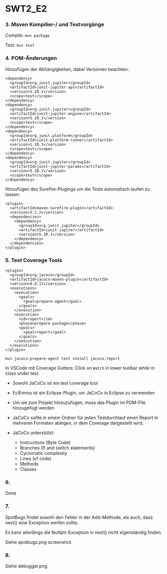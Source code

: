 # SWT2_E2

### 3. Maven Kompilier-/ und Testvorgänge

Compile: `mvn package`

Test: `mvn test`

### 4. POM-Änderungen

Hinzufügen der Abhängigkeiten, dabei Versionen beachten:

    <dependency>
      <groupId>org.junit.jupiter</groupId>
      <artifactId>junit-jupiter-api</artifactId>
      <version>5.10.1</version>
      <scope>test</scope>
    </dependency>
    <dependency>
      <groupId>org.junit.jupiter</groupId>
      <artifactId>junit-jupiter-engine</artifactId>
      <version>5.10.1</version>
      <scope>test</scope>
    </dependency>
    <dependency>
      <groupId>org.junit.platform</groupId>
      <artifactId>junit-platform-runner</artifactId>
      <version>1.10.1</version>
      <scope>test</scope>
    </dependency>
    <dependency>
      <groupId>org.junit.jupiter</groupId>
      <artifactId>junit-jupiter-params</artifactId>
      <version>5.10.1</version>
      <scope>test</scope>
    </dependency>

Hinzufügen des Surefire-Plugings um die Tests automatisch laufen zu lassen:

    <plugin>
      <artifactId>maven-surefire-plugin</artifactId>
      <version>3.2.2</version>
      <dependencies>
        <dependency>
          <groupId>org.junit.jupiter</groupId>
          <artifactId>junit-jupiter</artifactId>
          <version>5.10.1</version>
        </dependency>
      </dependencies>
    </plugin>


### 5. Test Coverage Tools

    <plugin>
      <groupId>org.jacoco</groupId>
      <artifactId>jacoco-maven-plugin</artifactId>
      <version>0.8.11</version>
      <executions>
        <execution>
          <goals>
            <goal>prepare-agent</goal>
          </goals>
        </execution>
        <execution>
          <id>report</id>
          <phase>prepare-package</phase>
          <goals>
            <goal>report</goal>
          </goals>
        </execution>
      </executions>
    </plugin>

`mvn jacoco:prepare-agent test install jacoco:report`

In VSCode mit Coverage Gutters: Click on `Watch` in lower toolbar while in class under test.

- Sowohl JaCoCo ist ein test coverage tool
- EclEmma ist ein Eclipse-Plugin, um JaCoCo in Eclipse zu verwenden
- Um sie zum Projekt hinzuzufügen, muss das Plugin im POM-File hinzugefügt werden
- JaCoCo sollte in einem Ordner für jeden Testdurchlauf einen Report in mehreren Formaten ablegen, in dem Coverage dargestellt wird.

- JaCoCo unterstützt:
  - Instructions (Byte Code)
  - Branches (If and switch statements)
  - Cyclomatic complexity
  - Lines (of code)
  - Methods
  - Classes


### 6. 
Done

### 7. 
SpotBugs findet sowohl den Fehler in der Add-Methode, 
als auch, dass next() eine Exception werfen sollte.

Es kann allerdings die Nulllptr-Exception in next()
nicht eigenständig finden.

Siehe spotbugs.png screenshot.

### 8.
Siehe debugger.png